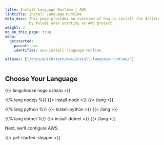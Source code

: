 ```yaml
---
title: Install Language Runtime | AWS
linktitle: Install Language Runtime
meta_desc: This page provides an overview of how to install the different languages supported
           by Pulumi when starting an AWS project.
weight: 3
no_on_this_page: true
menu:
  getstarted:
    parent: aws
    identifier: aws-install-language-runtime

aliases: ["/docs/quickstart/aws/install-language-runtime/"]
---
```


## Choose Your Language

{{< langchoose nogo csharp >}}

{{% lang nodejs %}}
{{< install-node >}}
{{< /lang >}}

{{% lang python %}}
{{< install-python >}}
{{< /lang >}}

{{% lang dotnet %}}
{{< install-dotnet >}}
{{< /lang >}}

Next, we'll configure AWS.

{{< get-started-stepper >}}
